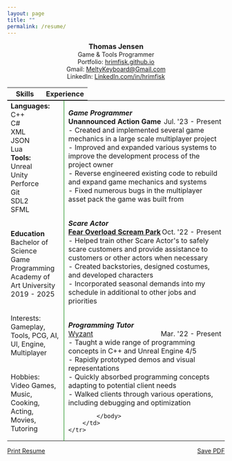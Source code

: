 ```yaml
---
layout: page
title: ""
permalink: /resume/
---
```


<!--<object data="/assets/resume.pdf" width="100%" height="600"></object>-->
<style>
h3
{
    margin: 0px;
}
h4
{
    text-align: center;
}
.skill
{
    font-size: 16pt;
    margin-bottom: 5px;
}
table.skill
{
    border: 0px solid black;
}
td.experience
{
    padding-left: 10px;
}
table, th, td {
    border: 0px solid black;
    vertical-align: top;
    margin:0px;
}
p {
    margin-bottom: 0px;
}
subheading
{
}
name
{
    font-size: 18pt;
}
</style>


<center>
<h3>Thomas Jensen</h3>
Game & Tools Programmer
<br>
Portfolio: <a href="https://hrimfisk.github.io/">hrimfisk.github.io</a>
<br>
Gmail: <a href="mailto: meltykeyboard@gmail.com">MeltyKeyboard@Gmail.com</a>
<br>
LinkedIn: <a href="https://www.linkedin.com/in/hrimfisk/">LinkedIn.com/in/hrimfisk</a>
<br>
<br>
</center>

<table>
    <th style="width:44%">
    <b>Skills</b>
    </th>
    <th>
    <b>Experience</b>
    </th>
</table>

<!--
<p style="text-align: left">
    <name>Thomas Jensen</name>
    <span style="float: right">
        
    </span>
<br>
    Game & Tools Programmer
    <span style="float: right">    
        
    </span>
</p>
-->

<table style="width:100%">
    <tr>
        <td style="width: 26%; border-right: 1px solid green"> <!-- 35 is the minimum for the left column. it will not shrink any more -->
            <subheading><b>Languages:</b></subheading> <br>
            C++ <br>
            C# <br>
            XML <br>
            JSON <br>
            Lua <br>
            <subheading><b>Tools:</b></subheading> <br>
            Unreal <br> 
            Unity <br>
            Perforce <br>
            Git <br>
            SDL2 <br>
            SFML <br>
            <body>
                <br>
                <p>
                    <b>Education</b><br>
                    <subheading>Bachelor of Science<br>
                    Game Programming <br></subheading>
                    Academy of Art University <br>
                    2019 - 2025 <br> <br>
                </p>
                <p> 
                    Interests:
                    Gameplay, Tools, PCG, AI, UI, Engine, Multiplayer <br> <br>
                </p>
                <p >
                    Hobbies: Video Games, Music, Cooking, Acting, Movies, Tutoring
                </p>
            </body>
        </td>
        <td class = "experience">            
            <body>
                <p style="text-align: left;">
                    <subheading><i><b>Game Programmer</b></i></subheading><br>
                    <b>Unannounced Action Game</b><span style="float:right;">Jul. '23 - Present</span> <br>
                    - Created and implemented several game mechanics in a large scale multiplayer project<br>
                    - Improved and expanded various systems to improve the development process of the project owner<br>
                    - Reverse engineered existing code to rebuild and expand game mechanics and systems<br>
                    - Fixed numerous bugs in the multiplayer asset pack the game was built from<br><br>
                </p>
                <p style="text-align: left;">
                    <subheading><i><b>Scare Actor</b></i></subheading><br>
                    <b><a href="https://fearoverload.com/">Fear Overload Scream Park</a></b><span style="float:right;">Oct. '22 - Present</span> <br>
                    - Helped train other Scare Actor's to safely scare customers and provide assistance to customers or other actors when necessary<br>
                    - Created backstories, designed costumes, and developed characters<br>
                    - Incorporated seasonal demands into my schedule in additional to other jobs and priorities<br>
                    <br>
                </p>
                <p style="text-align: left;">
                    <subheading><i><b>Programming Tutor</b></i></subheading><br>
                    <a href="https://www.wyzant.com/match/tutor/88975343" target="_blank">Wyzant</a><span style="float:right;">Mar. '22 - Present</span><br>
                    - Taught a wide range of programming concepts in C++ and Unreal Engine 4/5 <br>
                    - Rapidly prototyped demos and visual representations<br>
                    - Quickly absorbed programming concepts adapting to potential client needs<br>
                    - Walked clients through various operations, including debugging and optimization
                </p>

            </body>
        </td>
    </tr>
</table>

<div class="dont-print">
    <p>
        <a href="javascript:window.print();">Print Resume</a>
        <span style="float: right">
            <a href="/assets/Resume.pdf" download>
                    Save PDF
            </a>
        </span>
    </p>
</div>